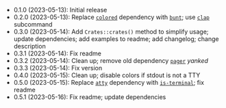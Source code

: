 * 0.1.0 (2023-05-13): Initial release
* 0.2.0 (2023-05-13): Replace [`colored`] dependency with [`bunt`]; use [`clap`]
  subcommand
* 0.3.0 (2023-05-14): Add `Crates::crates()` method to simplify usage; update
  dependencies; add examples to readme; add changelog; change description
* 0.3.1 (2023-05-14): Fix readme
* 0.3.2 (2023-05-14): Clean up; remove old dependency [`pager`] *yanked*
* 0.3.3 (2023-05-14): Fix version
* 0.4.0 (2023-05-15): Clean up; disable colors if stdout is not a TTY
* 0.5.0 (2023-05-15): Replace [`atty`] dependency with [`is-terminal`]; fix
  readme
* 0.5.1 (2023-05-16): Fix readme; update dependencies

[`atty`]: https://crates.io/crates/atty
[`bunt`]: https://crates.io/crates/bunt
[`clap`]: https://crates.io/crates/clap
[`colored`]: https://crates.io/crates/colored
[`is-terminal`]: https://crates.io/crates/is-terminal
[`pager`]: https://crates.io/crates/pager

